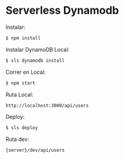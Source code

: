 # Serverless Dynamodb

Instalar:
```sh
$ npm install
```

Instalar DynamoDB Local:
```sh
$ sls dynamodb install
```

Correr en Local:
```sh
$ npm start
```

Ruta Local:
```sh
http://localhost:3000/api/users
```

Deploy:
```sh
$ sls deploy
```

Ruta dev:
```sh
{server}/dev/api/users
```

